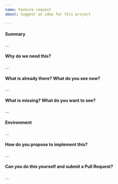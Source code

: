 ```yaml
---
name: Feature request
about: Suggest an idea for this project

---
```

<!--
Thanks for submitting a feature request. Please fill the template below,
otherwise we will not be able to process this feature request.
-->

#### Summary
<!-- Summarize the feature in a few sentences: -->

...

#### Why do we need this?
<!-- Please explain the motivation, how it will be used, etc. -->

...

#### What is already there? What do you see now?
<!--
Please paste terminal output, upload logs (as .txt) or upload screenshots.
Describe or link to related APIs, screen designs, packages, etc.
-->

...

#### What is missing? What do you want to see?
<!-- Please add some examples or mock-ups if applicable -->

...

#### Environment
<!--
Your environment: OS/Browser/Gateway/Device/...? Versions? IDs/EUIs?
Paste the output of "ttn-lw-cli version" or "ttn-lw-stack version" if applicable.
-->

...

#### How do you propose to implement this?
<!-- Please think about how this could be fixed. -->

...

#### Can you do this yourself and submit a Pull Request?
<!-- You can also @mention experts if you need help with this. -->

...

